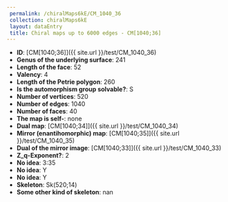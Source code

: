```yaml
--- 
 permalink: /chiralMaps6kE/CM_1040_36 
 collection: chiralMaps6kE
 layout: dataEntry
 title: Chiral maps up to 6000 edges - CM[1040;36]
---
```


- **ID**: [CM[1040;36]]({{ site.url }}/test/CM_1040_36)
- **Genus of the underlying surface**: 241
- **Length of the face**: 52
- **Valency**: 4
- **Length of the Petrie polygon**: 260
- **Is the automorphism group solvable?**: S
- **Number of vertices**: 520
- **Number of edges**: 1040
- **Number of faces**: 40
- **The map is self-**: none
- **Dual map**: [CM[1040;34]]({{ site.url }}/test/CM_1040_34)
- **Mirror (enantihomorphic) map**: [CM[1040;35]]({{ site.url }}/test/CM_1040_35)
- **Dual of the mirror image**: [CM[1040;33]]({{ site.url }}/test/CM_1040_33)
- **Z_q-Exponent?**: 2
- **No idea**:  3:35
- **No idea**: Y
- **No idea**: Y
- **Skeleton**: Sk(520;14)
- **Some other kind of skeleton**: nan
